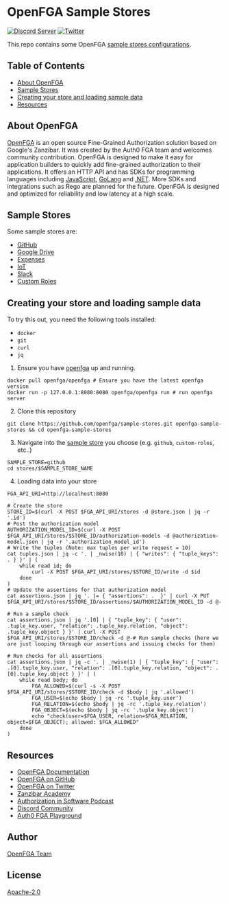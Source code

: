 # OpenFGA Sample Stores

[![Discord Server](https://img.shields.io/discord/759188666072825867?color=7289da&logo=discord "Discord Server")](https://discord.gg/8naAwJfWN6)
[![Twitter](https://img.shields.io/twitter/follow/openfga?color=%23179CF0&logo=twitter&style=flat-square "@openfga on Twitter")](https://twitter.com/openfga)

This repo contains some OpenFGA [sample stores configurations](#sample-stores).

## Table of Contents

- [About OpenFGA](#about-openfga)
- [Sample Stores](#sample-stores)
- [Creating your store and loading sample data](#creating-your-store-and-loading-sample-data)
- [Resources](#resources)

## About OpenFGA

[OpenFGA](https://github.com/openfga/openfga) is an open source Fine-Grained Authorization solution based on Google's Zanzibar. It was created by the Auth0 FGA team and welcomes community contribution. OpenFGA is designed to make it easy for application builders to quickly add fine-grained authorization to their applications. It offers an HTTP API and has SDKs for programming languages including [JavaScript](https://github.com/openfga/js-sdk), [GoLang](https://github.com/openfga/go-sdk) and [.NET](https://github.com/openfga/dotnet-sdk). More SDKs and integrations such as Rego are planned for the future. OpenFGA is designed and optimized for reliability and low latency at a high scale.

## Sample Stores

Some sample stores are:
- [GitHub](./stores/github)
- [Google Drive](./stores/gdrive)
- [Expenses](./stores/expenses)
- [IoT](./stores/iot)
- [Slack](./stores/slack)
- [Custom Roles](./stores/custom-roles)

## Creating your store and loading sample data

To try this out, you need the following tools installed:
- `docker`
- `git`
- `curl`
- `jq`

1. Ensure you have [openfga](https://github.com/openfga/openfga) up and running.
```
docker pull openfga/openfga # Ensure you have the latest openfga version
docker run -p 127.0.0.1:8080:8080 openfga/openfga run # run openfga server
```

2. Clone this repository
```
git clone https://github.com/openfga/sample-stores.git openfga-sample-stores && cd openfga-sample-stores
```

3. Navigate into the [sample store](#sample-stores) you choose (e.g. `github`, `custom-roles`, etc..)
```
SAMPLE_STORE=github
cd stores/$SAMPLE_STORE_NAME
```

4. Loading data into your store
```shell
FGA_API_URI=http://localhost:8080

# Create the store
STORE_ID=$(curl -X POST $FGA_API_URI/stores -d @store.json | jq -r '.id')
# Post the authorization model
AUTHORIZATION_MODEL_ID=$(curl -X POST $FGA_API_URI/stores/$STORE_ID/authorization-models -d @authorization-model.json | jq -r '.authorization_model_id')
# Write the tuples (Note: max tuples per write request = 10)
cat tuples.json | jq -c '. | _nwise(10) | { "writes": { "tuple_keys": . } }' | (
    while read id; do
        curl -X POST $FGA_API_URI/stores/$STORE_ID/write -d $id
    done
)
# Update the assertions for that authorization model
cat assertions.json | jq '. |= { "assertions": .  }' | curl -X PUT $FGA_API_URI/stores/$STORE_ID/assertions/$AUTHORIZATION_MODEL_ID -d @-

# Run a sample check
cat assertions.json | jq '.[0] | { "tuple_key": { "user": .tuple_key.user, "relation": .tuple_key.relation, "object": .tuple_key.object } }' | curl -X POST $FGA_API_URI/stores/$STORE_ID/check -d @-# Run sample checks (here we are just looping through our assertions and issuing checks for them)

# Run checks for all assertions
cat assertions.json | jq -c '. | _nwise(1) | { "tuple_key": { "user": .[0].tuple_key.user, "relation": .[0].tuple_key.relation, "object": .[0].tuple_key.object } }' | (
    while read body; do
        FGA_ALLOWED=$(curl -s -X POST $FGA_API_URI/stores/$STORE_ID/check -d $body | jq '.allowed')
        FGA_USER=$(echo $body | jq -rc '.tuple_key.user')
        FGA_RELATION=$(echo $body | jq -rc '.tuple_key.relation')
        FGA_OBJECT=$(echo $body | jq -rc '.tuple_key.object')
        echo "check(user=$FGA_USER, relation=$FGA_RELATION, object=$FGA_OBJECT); allowed: $FGA_ALLOWED"
    done
)
```

## Resources

- [OpenFGA Documentation](https://openfga.dev)
- [OpenFGA on GitHub](https://github.com/openfga/)
- [OpenFGA on Twitter](https://twitter.com/OpenFGA/)
- [Zanzibar Academy](https://zanzibar.academy)
- [Authorization in Software Podcast](https://authorizationinsoftware.auth0.com/public/49/Authorization-in-Software-f9b69587)
- [Discord Community](https://discord.gg/pvbNmqC)
- [Auth0 FGA Playground](https://play.fga.dev)

## Author

[OpenFGA Team](https://github.com/openfga)

## License

[Apache-2.0](./LICENSE)
